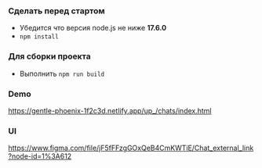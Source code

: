 ### Сделать перед стартом
- Убедится что версия node.js не ниже **17.6.0**
- `npm install`

### Для сборки проекта
- Выполнить `npm run build`

### Demo
https://gentle-phoenix-1f2c3d.netlify.app/up_/chats/index.html

### UI
https://www.figma.com/file/jF5fFFzgGOxQeB4CmKWTiE/Chat_external_link?node-id=1%3A612